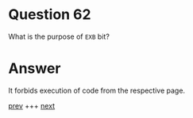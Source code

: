 
# Question 62


What is the purpose of `EXB` bit?


# Answer



It forbids execution of code from the respective page.



[prev](061.md) +++ [next](063.md)
